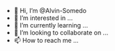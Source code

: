 - 👋 Hi, I’m @Alvin-Somedo
- 👀 I’m interested in ...
- 🌱 I’m currently learning ...
- 💞️ I’m looking to collaborate on ...
- 📫 How to reach me ...

<!---
Alvin-Somedo/Alvin-Somedo is a ✨ special ✨ repository because its `README.md` (this file) appears on your GitHub profile.
You can click the Preview link to take a look at your changes.
--->
